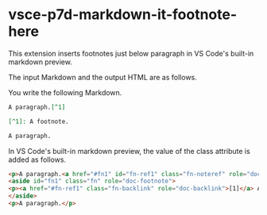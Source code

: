 # vsce-p7d-markdown-it-footnote-here

This extension inserts footnotes just below paragraph in VS Code's built-in markdown preview.

The input Markdown and the output HTML are as follows.

You write the following Markdown.

```md
A paragraph.[^1]

[^1]: A footnote.

A paragraph.
```

In VS Code's built-in markdown preview, the value of the class attribute is added as follows.

```html
<p>A paragraph.<a href="#fn1" id="fn-ref1" class="fn-noteref" role="doc-noteref">[1]</a></p>
<aside id="fn1" class="fn" role="doc-footnote">
<p><a href="#fn-ref1" class="fn-backlink" role="doc-backlink">[1]</a> A footnote.</p>
</aside>
<p>A paragraph.</p>
```

